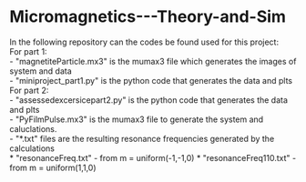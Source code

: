 # Micromagnetics---Theory-and-Sim
In the following repository can the codes be found used for this project: <br />
For part 1: <br />
    - "magnetiteParticle.mx3" is the mumax3 file which generates the images of system and data <br />
    - "miniproject_part1.py" is the python code that generates the data and plts <br />
For part 2: <br />
    - "assessedexcersicepart2.py" is the python code that generates the data and plts <br />
    - "PyFilmPulse.mx3" is the mumax3 file to generate the system and caluclations. <br />
    - "*.txt" files are the resulting resonance frequencies generated by the calculations <br />
         * "resonanceFreq.txt" -  from m = uniform(-1,-1,0)
         * "resonanceFreq110.txt"  - from m = uniform(1,1,0)
